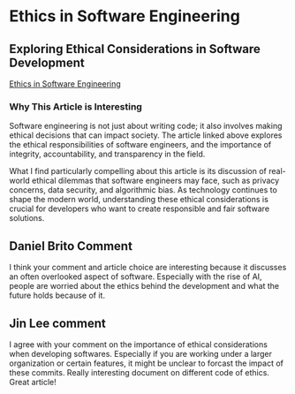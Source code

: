 # Ethics in Software Engineering

## Exploring Ethical Considerations in Software Development

[Ethics in Software Engineering](https://pdh-pro.com/pe-resources/ethics-in-software-engineering)

### Why This Article is Interesting

Software engineering is not just about writing code; it also involves making ethical decisions that can impact society. The article linked above explores the ethical responsibilities of software engineers, and the importance of integrity, accountability, and transparency in the field.

What I find particularly compelling about this article is its discussion of real-world ethical dilemmas that software engineers may face, such as privacy concerns, data security, and algorithmic bias. As technology continues to shape the modern world, understanding these ethical considerations is crucial for developers who want to create responsible and fair software solutions.

## Daniel Brito Comment

I think your comment and article choice are interesting because it discusses an often overlooked aspect of software. Especially with the rise of AI, people are worried about the ethics behind the development and what the future holds because of it.

## Jin Lee comment

I agree with your comment on the importance of ethical considerations when developing softwares. Especially if you are working under a larger organization or certain features, it might be unclear to forcast the impact of these commits. Really interesting document on different code of ethics. Great article! 
